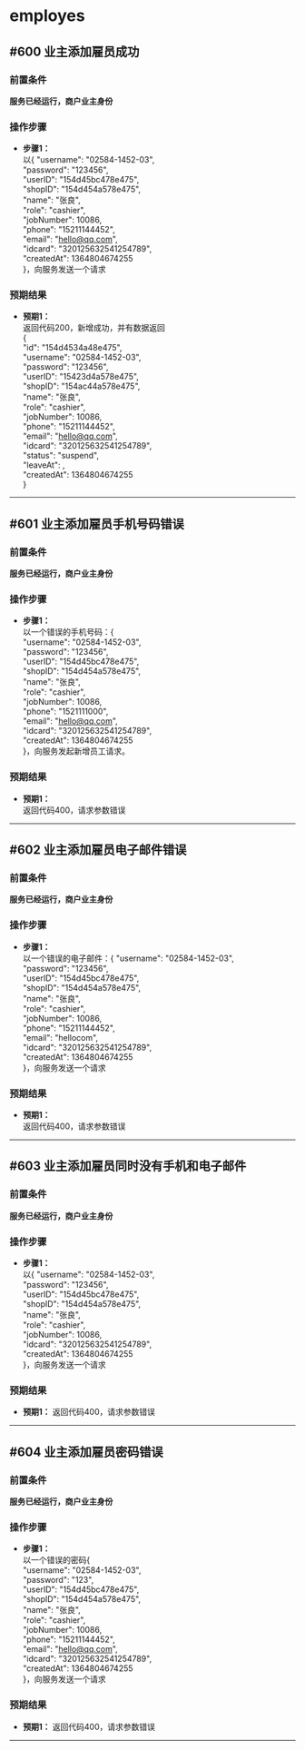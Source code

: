 # employes
## #600 业主添加雇员成功
### 前置条件
**服务已经运行，商户业主身份**  
### 操作步骤
* **步骤1：**  
以{
"username": "02584-1452-03",  
"password": "123456",  
"userID": "154d45bc478e475",  
"shopID": "154d454a578e475",  
"name": "张良",  
"role": "cashier",  
"jobNumber": 10086,  
"phone": "15211144452",   
"email": "hello@qq.com",  
"idcard": "320125632541254789",  
"createdAt": 1364804674255  
}，向服务发送一个请求

### 预期结果
* **预期1：**  
返回代码200，新增成功，并有数据返回  
{  
"id": "154d4534a48e475",  
"username": "02584-1452-03",  
"password": "123456",  
"userID": "15423d4a578e475",  
"shopID": "154ac44a578e475",  
"name": "张良",  
"role": "cashier",  
"jobNumber": 10086,  
"phone": "15211144452",  
"email": "hello@qq.com",  
"idcard": "320125632541254789",  
"status": "suspend",  
"leaveAt": ,  
"createdAt": 1364804674255  
}  
***
## #601 业主添加雇员手机号码错误  
### 前置条件
**服务已经运行，商户业主身份**   
### 操作步骤
* **步骤1：**  
以一个错误的手机号码：{  
"username": "02584-1452-03",  
"password": "123456",  
"userID": "154d45bc478e475",  
"shopID": "154d454a578e475",  
"name": "张良",  
"role": "cashier",  
"jobNumber": 10086,   
"phone": "1521111000",    
"email": "hello@qq.com",  
"idcard": "320125632541254789",  
"createdAt": 1364804674255  
}，向服务发起新增员工请求。  

### 预期结果
* **预期1：**  
返回代码400，请求参数错误
***
## #602 业主添加雇员电子邮件错误  
### 前置条件
**服务已经运行，商户业主身份**   
### 操作步骤
* **步骤1：**  
以一个错误的电子邮件：{
"username": "02584-1452-03",  
"password": "123456",  
"userID": "154d45bc478e475",  
"shopID": "154d454a578e475",  
"name": "张良",  
"role": "cashier",  
"jobNumber": 10086,  
"phone": "15211144452",   
"email": "hellocom",  
"idcard": "320125632541254789",  
"createdAt": 1364804674255  
}，向服务发送一个请求 

### 预期结果
* **预期1：**  
返回代码400，请求参数错误
***
## #603 业主添加雇员同时没有手机和电子邮件
### 前置条件
**服务已经运行，商户业主身份**   
### 操作步骤
* **步骤1：**  
以{
"username": "02584-1452-03",  
"password": "123456",  
"userID": "154d45bc478e475",  
"shopID": "154d454a578e475",  
"name": "张良",  
"role": "cashier",  
"jobNumber": 10086,  
"idcard": "320125632541254789",  
"createdAt": 1364804674255  
}，向服务发送一个请求  

### 预期结果
* **预期1：**
返回代码400，请求参数错误
***
## #604 业主添加雇员密码错误
### 前置条件
**服务已经运行，商户业主身份**   
### 操作步骤
* **步骤1：**   
以一个错误的密码{  
"username": "02584-1452-03",  
"password": "123",  
"userID": "154d45bc478e475",  
"shopID": "154d454a578e475",  
"name": "张良",  
"role": "cashier",  
"jobNumber": 10086,  
"phone": "15211144452",   
"email": "hello@qq.com",  
"idcard": "320125632541254789",  
"createdAt": 1364804674255  
}，向服务发送一个请求

### 预期结果
* **预期1：**
返回代码400，请求参数错误
***
